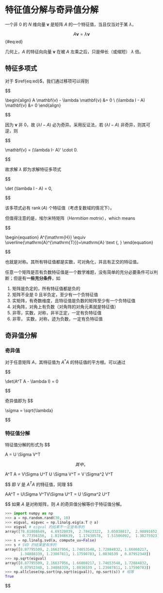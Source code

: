 # 特征值分解与奇异值分解

一个非 $0$ 的 $N$ 维向量 $\mathbf{v}$ 是矩阵 $A$ 的一个特征值，当且仅当对于某 $\lambda$，

$$
\begin{equation}
\label{eq:ed}
A \mathbf{v} = \lambda \mathbf{v}
\end{equation}
$$ {#eq:ed}

几何上，$A$ 的特征向向量 $\mathbf{v}$ 在被 $A$ 左乘之后，只是伸长（或缩短） $\lambda$ 倍。

## 特征多项式

对于 $\ref{eq:ed}$，我们通过移项可以得到


$$

\begin{align}
A \mathbf{v} - \lambda \mathbf{v} &= 0 \\
(\lambda I - A) \mathbf{v} &= 0
\end{align}

$$

因为 $\mathbf{v}$ 非 $0$，故 $(\lambda I - A)$ 必为奇异。采用反证法，若 $(\lambda I - A)$ 非奇异，则其可逆，则


$$

\mathbf{v} = (\lambda I- A)' \cdot 0.

$$

故求解 $\lambda$ 即为求解特征多项式


$$

\det (\lambda I - A) = 0,

$$

该多项式必有 $\operatorname{rank}(A)$ 个特征值（考虑复数域的情况下）。

但值得注意的是，埃尔米特矩阵（*Hermitian matrix*），which means


$$

\begin{equation}
A^{\mathrm{H}} \equiv \overline{\mathrm{A}^{\mathrm{T}}}=\mathrm{A} \text {, }
\end{equation}

$$

也就是对称。其所有特征值都是实数，可对角化，并且有正交的特征值。



任意一个矩阵是否有负数特征值是一个数学难题，没有简单的充分必要条件可以判断；但是有**一些充分条件**，如

1. 矩阵是负定的，所有特征值都是负的
2. 矩阵不全是 $0$ 且半负定，至少有一个负特征值
3. 实矩阵，有奇数维度，且特征值是负数的矩阵至少有一个负特征值
4. 对角阵，对角上有负数（对角阵的对角元素就是特征值）
5. 非零，实数，对称，非半正定，一定有负特征值
6. 非零， 实数，对称，迹为负数，一定有负特征值





## 奇异值分解

### 奇异值

对于任意矩阵 $A$，其特征值为 $A^*A$ 的特征值的平方根。可以通过


$$

\det(A^T A - \lambda I) = 0

$$

奇异值即为
$$

\sigma = \sqrt{\lambda}

$$

### 特征值分解

特征值分解的形式为
$$

A = U \Sigma V^T

$$
其中，
$$

A^T A = V\Sigma U^T U \Sigma V^T = V \Sigma^2 V^T

$$
即 $V$ 是 $A^TA$ 的特征值，同理
$$

AA^T = U\Sigma V^TV\Sigma U^T = U \Sigma^2 U^T

$$
如果 $A$ 是对称矩阵，则 $A$ 的奇异值分解等价于特征值分解。

```python
>>> import numpy as np
>>> a = np.random.rand(30, 10)
>>> eigval, eigvec = np.linalg.eig(a.T @ a)
>>> eigval # eigval 的结果不一定是有序的
array([78.81808649,  4.69320039,  2.78423322,  3.05038617,  2.98891652,
        0.77356156,  1.81948639,  1.17430578,  1.51506092,  1.38275923])
>>> s = np.linalg.svd(a, compute_uv=False)
>>> s # SVD 的结果是有序的
array([8.87795509, 2.16637956, 1.74653548, 1.72884832, 1.66860217,
       1.34888339, 1.23087811, 1.17590783, 1.0836539 , 0.87952348])
>>> np.sqrt(eigval)
array([8.87795509, 2.16637956, 1.66860217, 1.74653548, 1.72884832,
       0.87952348, 1.34888339, 1.0836539 , 1.23087811, 1.17590783])
>>> np.allclose(np.sort(np.sqrt(eigval)), np.sort(s)) # 相等
True
```


$$
